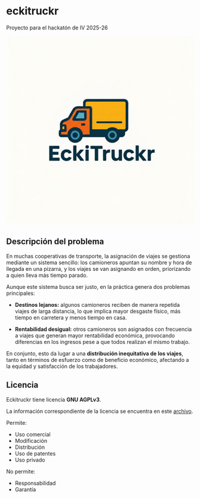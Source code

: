 # eckitruckr
Proyecto para el hackatón de IV 2025-26

![Logo de eckitruckr](web/assets/logo.jpg)

## Descripción del problema
En muchas cooperativas de transporte, la asignación de viajes se gestiona mediante un sistema sencillo: los camioneros apuntan su nombre y hora de llegada en una pizarra, y los viajes se van asignando en orden, priorizando a quien lleva más tiempo parado.

Aunque este sistema busca ser justo, en la práctica genera dos problemas principales:

- **Destinos lejanos:** algunos camioneros reciben de manera repetida viajes de larga distancia, lo que implica mayor desgaste físico, más tiempo en carretera y menos tiempo en casa.  

- **Rentabilidad desigual:** otros camioneros son asignados con frecuencia a viajes que generan mayor rentabilidad económica, provocando diferencias en los ingresos pese a que todos realizan el mismo trabajo.  

En conjunto, esto da lugar a una **distribución inequitativa de los viajes**, tanto en términos de esfuerzo como de beneficio económico, afectando a la equidad y satisfacción de los trabajadores.

## Licencia
Eckitruckr tiene licencia **GNU AGPLv3**.

La información correspondiente de la licencia se encuentra en este [archivo](LICENSE).

Permite:  
- Uso comercial  
- Modificación  
- Distribución  
- Uso de patentes  
- Uso privado  

No permite:  
- Responsabilidad  
- Garantía  

